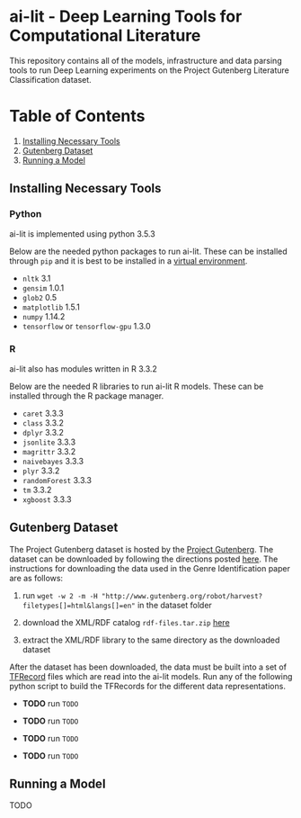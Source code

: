 # ai-lit - Deep Learning Tools for Computational Literature
This repository contains all of the models, infrastructure and data parsing tools to run Deep Learning experiments on the Project Gutenberg Literature Classification dataset.

# Table of Contents
1. [Installing Necessary Tools](#install)
2. [Gutenberg Dataset](#dataset)
3. [Running a Model](#model)

## Installing Necessary Tools<a name="install"/>

### Python
ai-lit is implemented using python 3.5.3

Below are the needed python packages to run ai-lit. These can be installed through ```pip``` and it is best to be installed in a [virtual environment](#https://docs.python.org/3.5/tutorial/venv.html).
* ```nltk``` 3.1
* ```gensim``` 1.0.1
* ```glob2``` 0.5
* ```matplotlib``` 1.5.1
* ```numpy``` 1.14.2
* ```tensorflow``` or ```tensorflow-gpu``` 1.3.0

### R
ai-lit also has modules written in R 3.3.2

Below are the needed R libraries to run ai-lit R models. These can be installed through the R package manager.
* ```caret``` 3.3.3
* ```class``` 3.3.2
* ```dplyr``` 3.3.2
* ```jsonlite``` 3.3.3
* ```magrittr``` 3.3.2
* ```naivebayes``` 3.3.3
* ```plyr``` 3.3.2
* ```randomForest``` 3.3.3
* ```tm``` 3.3.2
* ```xgboost``` 3.3.3

## Gutenberg Dataset<a name="dataset"/>

The Project Gutenberg dataset is hosted by the [Project Gutenberg](#https://www.gutenberg.org/wiki/Main_Page). The dataset can be downloaded by following the directions posted [here](#https://www.gutenberg.org/wiki/Gutenberg:Information_About_Robot_Access_to_our_Pages). The instructions for downloading the data used in the Genre Identification paper are as follows:

1. run ```wget -w 2 -m -H "http://www.gutenberg.org/robot/harvest?filetypes[]=html&langs[]=en"``` in the dataset folder

2. download the XML/RDF catalog ```rdf-files.tar.zip``` [here](#https://www.gutenberg.org/wiki/Gutenberg:Feeds)

3. extract the XML/RDF library to the same directory as the downloaded dataset

After the dataset has been downloaded, the data must be built into a set of [TFRecord](#https://www.tensorflow.org/programmers_guide/datasets#consuming_tfrecord_data) files which are read into the ai-lit models. Run any of the following python script to build the TFRecords for the different data representations.

* **TODO** run ```TODO```

* **TODO** run ```TODO```

* **TODO** run ```TODO```

* **TODO** run ```TODO```


## Running a Model<a name="model"/>

TODO

